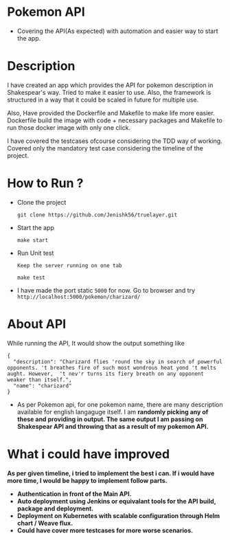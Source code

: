 # Pokemon API

- Covering the API(As expected) with automation and easier way to start the app.

# Description
I have created an app which provides the API for pokemon description in Shakespear's way. Tried to make it easier to use. Also, the framework is structured in a way that it could be scaled in future for multiple use.

Also, Have provided the Dockerfile and Makefile to make life more easier. Dockerfile build the image with code + necessary packages and Makefile to run those docker image with only one click.

I have covered the testcases ofcourse considering the TDD way of working. Covered only the mandatory test case considering the timeline of the project.

# How to Run ?
- Clone the project
  
  ```git clone https://github.com/Jenishk56/truelayer.git```
- Start the app
  
  ```make start```
- Run Unit test
  
  ```Keep the server running on one tab```
  
  ```make test``` 

- I have made the port static `5000` for now. Go to browser and try `http://localhost:5000/pokemon/charizard/`

# About API

While running the API, It would show the output something like 

```
{
  "description": "Charizard flies 'round the sky in search of powerful opponents. 't breathes fire of such most wondrous heat yond 't melts aught. However,  't nev'r turns its fiery breath on any opponent weaker than itself.",
  "name": "charizard"
}
```

- As per Pokemon api, for one pokemon name, there are many description available for english langaguge itself. I am <b> randomly picking<b> any of these and providing in output. The same output I am passing on Shakespear API and throwing that as a result of my pokemon API.

# What i could have improved

As per given timeline, i tried to implement the best i can. If i would have more time, I would be happy to implement follow parts.
  - Authentication in front of the Main API.
  - Auto deployment using Jenkins or equivalant tools for the API build, package and deployment.
  - Deployment on Kubernetes with scalable configuration through Helm chart / Weave flux.
  - Could have cover more testcases for more worse scenarios.
  
